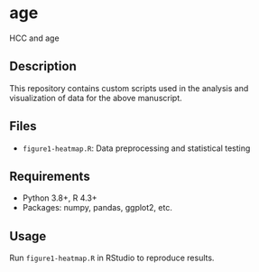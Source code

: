 # age
HCC and age

## Description
This repository contains custom scripts used in the analysis and visualization of data for the above manuscript.

## Files
- `figure1-heatmap.R`: Data preprocessing and statistical testing


## Requirements
- Python 3.8+, R 4.3+
- Packages: numpy, pandas, ggplot2, etc.

## Usage
Run `figure1-heatmap.R` in RStudio to reproduce results.
